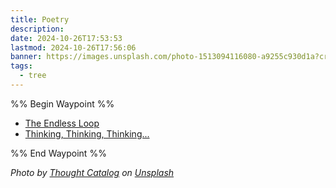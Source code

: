```yaml
---
title: Poetry
description: 
date: 2024-10-26T17:53:53
lastmod: 2024-10-26T17:56:06
banner: https://images.unsplash.com/photo-1513094116080-a9255c930d1a?crop=entropy&cs=tinysrgb&fit=max&fm=jpg&ixid=M3wzNjAwOTd8MHwxfHNlYXJjaHwzfHxwb2V0cnl8ZW58MHwwfHx8MTcyOTk3OTcwMHww&ixlib=rb-4.0.3&q=80&w=1080
tags:
  - tree
---
```

%% Begin Waypoint %%  
- [The Endless Loop](./The%20Endless%20Loop.md)  
- [Thinking, Thinking, Thinking...](./Thinking,%20Thinking,%20Thinking.md)  
  
%% End Waypoint %%  
  
*Photo by [Thought Catalog](https://unsplash.com/@thoughtcatalog?utm_source=Obsidian%20Image%20Inserter%20Plugin&utm_medium=referral) on [Unsplash](https://unsplash.com/?utm_source=Obsidian%20Image%20Inserter%20Plugin&utm_medium=referral)*  
